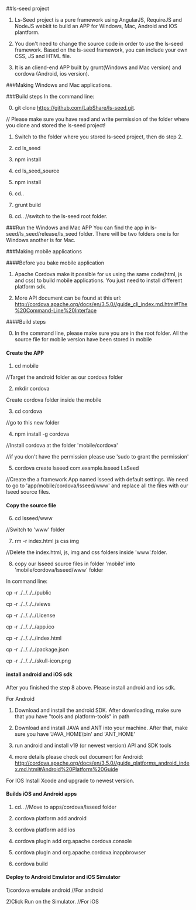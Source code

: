 ##ls-seed project
1) Ls-Seed project is a pure framework using AngularJS, RequireJS and NodeJS webkit to build an APP for Windows, Mac, Android and IOS plantform.

2) You don't need to change the source code in order to use the ls-seed framework. Based on the ls-seed framework, you can include your own CSS, JS and HTML file. 

3) It is an cliend-end APP built by grunt(Windows and Mac version) and cordova (Android, ios version).

###Making Windows and Mac  applications.

###Build steps
In the command line:

0) git clone https://github.com/LabShare/ls-seed.git. 

// Please make sure you have read and write permission of the folder where you clone and stored the ls-seed project!

1) Switch to the folder where you stored ls-seed project, then do step 2.

2) cd ls_seed

3) npm install
   
4) cd ls_seed_source

5) npm install

6) cd..

7) grunt build

8) cd..
//switch to the ls-seed root folder.

###Run the Windows and Mac APP
You can find the app in ls-seed/ls_seed/release/ls_seed folder. There will be two folders one is for Windows another is for Mac.


###Making mobile applications

####Before you bake mobile application
1) Apache Cordova make it possible for us using the same code(html, js and css) to build mobile applications.
You just need to install different platform sdk.

2) More API document can be found at this url:
http://cordova.apache.org/docs/en/3.5.0//guide_cli_index.md.html#The%20Command-Line%20Interface


####Build steps

0) In the command line, please make sure you are in the root folder. All the source file for mobile version have been stored in mobile 

#### Create the APP
1) cd mobile

//Target the android folder as our cordova folder

2) mkdir cordova

Create cordova folder inside the mobile

3) cd cordova

//go to this new folder

4) npm install -g cordova

//Install cordova at the folder 'mobile/cordova'

//if you don't have the permission please use 'sudo to grant the permission'

5) cordova create lsseed com.example.lsseed LsSeed 

//Create the a framework App named lsseed with default settings. We need to go to 'app/mobile/cordova/lsseed/www' and replace all the files with our lseed source files.

#### Copy the source file
6) cd lsseed/www

//Switch to 'www' folder

7) rm -r index.html js css img

//Delete the index.html, js, img and css folders inside 'www'.folder.

8) copy our lsseed source files in folder 'mobile' into 'mobile/cordova/lsseed/www' folder

In command line:

cp -r ./../../../public

cp -r ./../../../views

cp -r ./../../../License

cp -r ./../../../app.ico

cp -r ./../../../index.html

cp -r ./../../../package.json

cp -r ./../../../skull-icon.png


#### install android and iOS sdk
After you finished the step 8 above. Please install android and ios sdk.

For Android

1) Download and install the android SDK. After downloading, make sure that you have "tools and platform-tools" in path

2) Download and install JAVA and ANT into your machine. After that, make sure you have 'JAVA_HOME\bin' and 'ANT_HOME' 

3) run android and install v19 (or newest version) API and SDK tools

4) more details please check out document for Android:
http://cordova.apache.org/docs/en/3.5.0//guide_platforms_android_index.md.html#Android%20Platform%20Guide

For IOS
Install Xcode and upgrade to newest version.

#### Builds iOS and Android apps
1) cd..
//Move to apps/cordova/lsseed folder

2) cordova platform add android

3) cordova platform add ios

4) cordova plugin add org.apache.cordova.console

5) cordova plugin and org.apache.cordova.inappbrowser

6) cordova build

#### Deploy to Android Emulator and iOS Simulator
1)cordova emulate android
//For android


2)Click Run on the Simulator.
//For iOS
